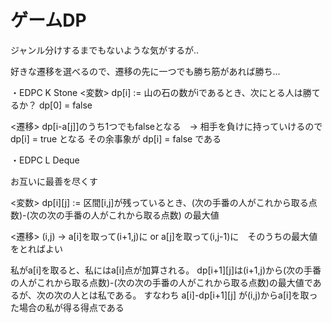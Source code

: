 # ゲームDP 

ジャンル分けするまでもないような気がするが..

好きな遷移を選べるので、遷移の先に一つでも勝ち筋があれば勝ち...

・EDPC K Stone
<変数>
dp[i] := 山の石の数がiであるとき、次にとる人は勝てるか？
dp[0] = false

<遷移>
dp[i-a[j]]のうち1つでもfalseとなる　→ 相手を負けに持っていけるので dp[i] = true となる
その余事象が dp[i] = false である

・EDPC L Deque

お互いに最善を尽くす

<変数>
dp[i][j] := 区間[i,j]が残っているとき、(次の手番の人がこれから取る点数)-(次の次の手番の人がこれから取る点数) の最大値

<遷移>
(i,j) → a[i]を取って(i+1,j)に or a[j]を取って(i,j-1)に　そのうちの最大値をとればよい

私がa[i]を取ると、私にはa[i]点が加算される。
dp[i+1][j]は(i+1,j)から(次の手番の人がこれから取る点数)-(次の次の手番の人がこれから取る点数)の最大値であるが、次の次の人とは私である。
すなわち
a[i]-dp[i+1][j] が(i,j)からa[i]を取った場合の私が得る得点である
